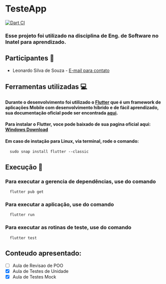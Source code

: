 # TesteApp

[![Dart CI](https://github.com/Leo18ss/testeapp/actions/workflows/dart.yml/badge.svg)](https://github.com/Leo18ss/testeapp/actions/workflows/dart.yml)

### Esse projeto foi utilizado na disciplina de Eng. de Software no Inatel para aprendizado.

## Participantes :man:

- Leonardo Silva de Souza - [E-mail para contato](leonardosilva@gec.inatel.br)

## Ferramentas utilizadas :computer:

#### Durante o desenvolvimento foi utilizado o [Flutter](https://flutter.dev/) que é um framework de aplicações Mobile com desenvolvimento híbrido e de fácil aprendizado, sua documentação oficial pode ser encontrada [aqui](https://docs.flutter.dev/).

#### Para instalar o Flutter, voce pode baixado de sua pagina oficial aqui: [Windows Download](https://docs.flutter.dev/get-started/install/windows)

#### Em caso de instação para Linux, via terminal, rode o comando:

```
  sudo snap install flutter --classic
```

## Execução :wrench:

### Para executar a gerencia de dependências, use do comando
```
  flutter pub get
```
### Para executar a aplicação, use do comando
```
  flutter run
```
### Para executar as rotinas de teste, use do comando
```
  flutter test
```



## Conteudo apresentado:

- [ ] Aula de Revisao de POO
- [X] Aula de Testes de Unidade
- [X] Aula de Testes Mock
